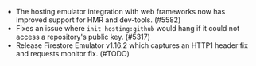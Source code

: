 - The hosting emulator integration with web frameworks now has improved support for HMR and dev-tools. (#5582)
- Fixes an issue where `init hosting:github` would hang if it could not access a repository's public key. (#5317)
- Release Firestore Emulator v1.16.2 which captures an HTTP1 header fix and requests monitor fix. (#TODO)
